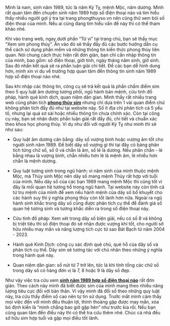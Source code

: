 <p dir="ltr"><span style="font-size:14px">Mình là nam, sinh năm 1989, tức là năm Kỷ Tỵ, mệnh Mộc, năm dương. Mình rất quan tâm đến chuyện sinh năm 1989 hợp số điện thoại nào và tìm hiểu thấy nhiều người gợi ý tra tại trang phongthuyso.vn nên cũng thử xem bói số điện thoại của mình. Nếu ai cũng đang tìm hiểu vấn đề này thì có thể tham khảo nhé.</span></p>

<p dir="ltr"><span style="font-size:14px">Khi vào trang web, ngay dưới phần &ldquo;Tử vi&rdquo; tại trang chủ, bạn sẽ thấy mục &ldquo;Xem sim phong thủy&rdquo;. Ấn vào đó sẽ thấy đầy đủ các bước hướng dẫn cụ thể cách sử dụng phần mềm và những thông tin kiến thức phong thủy liên quan. Nói chung cách thực hiện rất đơn giản, bạn chỉ cần nhập thông tin của mình, bao gồm: số điện thoại, giới tính, ngày tháng năm sinh, giờ sinh. Sau đó nhấn kết quả sẽ ra phần luận giải chi tiết. Để các bạn dễ hình dung hơn, mình xin ví dụ về trường hợp quan tâm đến thông tin sinh năm 1989 hợp số điện thoại nào nhé.</span></p>

<p dir="ltr"><span style="font-size:14px">Sau khi nhập các thông tin, công cụ sẽ trả kết quả là phần chấm điểm sim theo 5 quy luật âm dương tương phối, ngũ hành bản mệnh, cửu tinh đồ pháp, hành quẻ kinh dịch, quan niệm dân gian. Mình thấy rất nhiều trang web cũng phân tích <strong><a href="https://phongthuyso.vn/xem-phong-thuy-sim.html">phong thủy sim</a></strong> nhưng chỉ dựa trên 1 vài quan điểm chứ không phân tích đầy đủ như tại website này. Số ít địa chỉ phân tích cả 5 yếu tố, nhưng lại quá sơ sài hoặc nhiều thông tin chưa chính xác. Còn tại công cụ này, bạn sẽ nhận được phần luận giải rất đầy đủ, chi tiết và chuẩn xác theo khoa học phong thủy. Ví dụ như đối với người Kỷ Tỵ như mình thì sẽ như sau:</span></p>

<ul>
	<li dir="ltr">
	<p dir="ltr"><span style="font-size:14px">Quy luật âm dương cân bằng: dãy số vượng bình hoặc vượng âm tốt cho người sinh năm 1989. Để biết dãy số vượng gì thì tại đây có bảng phân tích từng chữ số, số 0 và chẵn là âm, số lẻ là dương. Nếu phần chẵn - lẻ bằng nhau là vượng bình, chẵn nhiều hơn lẻ là mệnh âm, lẻ nhiều hơn chẵn là mệnh dương.</span></p>
	</li>
	<li dir="ltr">
	<p dir="ltr"><span style="font-size:14px">Quy luật tương sinh trong ngũ hành: vì năm sinh của mình thuộc mệnh Mộc, mà Thủy sinh Mộc nên dãy số mang mệnh Thủy rất hợp với tuổi của mình. Nếu dãy số của các bạn 1989 mang mệnh Mộc thì cũng tốt vì đây là mối quan hệ tương hỗ trong ngũ hành. Tại website này còn tính cả tứ trụ mệnh của mình để xem nếu hành mệnh của dãy số bổ khuyết cho các hành suy thì ý nghĩa phong thủy còn tốt lành hơn nữa. Ngoài ra ngũ hành sinh khắc trong dãy số cũng được phân tích cụ thể để đánh giá số quan hệ tương sinh và tương khắc diễn ra trong số điện thoại này.</span></p>
	</li>
	<li dir="ltr">
	<p dir="ltr"><span style="font-size:14px">Cửu tinh đồ pháp: Xem xét trong dãy số biện giải, nếu có số 8 và không bị triệt tiêu thì số điện thoại đó sẽ nhận được vượng khí tốt, cho người sở hữu nhiều may mắn và năng lượng tích cực từ sao Bát Bạch từ năm 2004 - 2023.</span></p>
	</li>
	<li dir="ltr">
	<p dir="ltr"><span style="font-size:14px">Hành quẻ Kinh Dịch: công cụ xác định quẻ chủ, quẻ hỗ của dãy số và phân tích cụ thể. Dãy sim sẽ tương tác với chủ nhân theo những ý nghĩa trong hành quẻ này.</span></p>
	</li>
	<li dir="ltr">
	<p dir="ltr"><span style="font-size:14px">Quan niệm dân gian: số nút từ 7 trở lên, tức là khi tính tổng các chữ số trong dãy số có hàng đơn vị là 7, 8 hoặc 9 là dãy số đẹp.</span></p>
	</li>
</ul>

<p dir="ltr"><span style="font-size:14px">Như vậy việc tra cứu xem <strong><a href="https://phongthuyso.vn/tuoi-ky-ty-hop-voi-so-dien-thoai-nao.html">sinh năm 1989 hợp số điện thoại nào</a></strong> rất đơn giản. Theo cách này mình đã biết được sim của mình mang theo nhiều năng lượng tiêu cực đối với bản thân. Vì vậy mình đã đổi số theo những quy luật này, tra cứu thấy điểm số cao nên tự tin sử dụng. Trước mắt mình cảm thấy mọi việc đến với mình đều thuận lợi, thỉnh thoảng gặp được may mắn, xóa bỏ định kiến là &ldquo;mình chẳng bao giờ gặp hên&rdquo; như trước kia rồi. Nếu bạn cũng quan tâm đến điều này thì có thể tra cứu thêm nhé. Chúc cả nhà đều sở hữu sim hợp tuổi và gặp mọi điều tốt lành.</span></p>

<div>&nbsp;</div>
